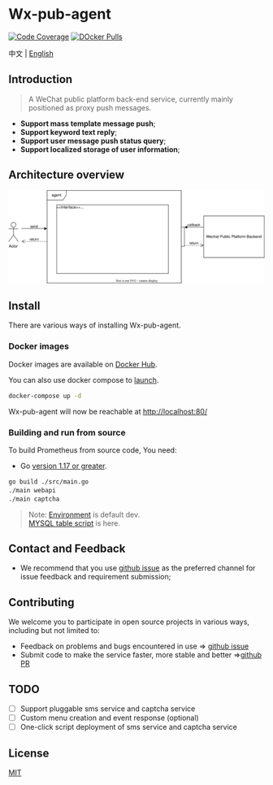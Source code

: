 # Wx-pub-agent

[![Code Coverage](https://img.shields.io/codecov/c/github/hololee2cn/wx-pub-agent/master.svg?style=flat-square)](https://app.codecov.io/gh/hololee2cn/wx-pub-agent/)
[![DOcker Pulls](https://img.shields.io/docker/pulls/leeoj2/pubplatform.svg)][hub]

中文 | [English](https://github.com/hololee2cn/wxpub/blob/master/doc/README_EN.md)

[hub]: https://hub.docker.com/repository/docker/leeoj2/pubplatform

## Introduction
>A WeChat public platform back-end service, currently mainly positioned as proxy push messages.

- **Support mass template message push**;
- **Support keyword text reply**;
- **Support user message push status query**;
- **Support localized storage of user information**;

## Architecture overview
![architecture overview](./doc/img/architecture.svg)

## Install

There are various ways of installing Wx-pub-agent.

### Docker images

Docker images are available on  [Docker Hub](https://hub.docker.com/r/leeoj2/pubplatform).

You can also use docker compose to [launch](./docker/docker-compose.yaml).

```bash
docker-compose up -d
```

Wx-pub-agent will now be reachable at <http://localhost:80/>

### Building and run from source

To build Prometheus from source code, You need:

* Go [version 1.17 or greater](https://golang.org/doc/install).

```bash
go build ./src/main.go
./main webapi
./main captcha
```

> Note: [Environment](./src/webapi/config/dev_configs.toml) is default dev.</br>
> [MYSQL table script](./docker/initsql) is here.


## Contact and Feedback
- We recommend that you use [github issue](https://github.com/hololee2cn/wxpub/issues) as the preferred channel for issue feedback and requirement submission;

## Contributing
We welcome you to participate in open source projects in various ways, including but not limited to:
- Feedback on problems and bugs encountered in use => [github issue](https://github.com/hololee2cn/wxpub/issues)
- Submit code to make the service faster, more stable and better =>[github PR](https://github.com/hololee2cn/wxpub/pulls)

## TODO
- [ ] Support pluggable sms service and captcha service
- [ ] Custom menu creation and event response (optional)
- [ ] One-click script deployment of sms service and captcha service

## License
[MIT](https://github.com/hololee2cn/wxpub/blob/master/LICENSE)